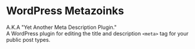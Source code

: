 # WordPress Metazoinks

A.K.A "Yet Another Meta Description Plugin."   
A WordPress plugin for editing the title and description `<meta>` tag for your public post types.


